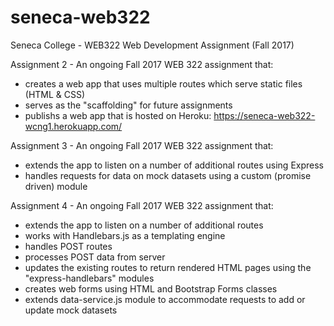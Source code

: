 # seneca-web322
Seneca College - WEB322 Web Development Assignment (Fall 2017)

Assignment 2 - An ongoing Fall 2017 WEB 322 assignment that:
- creates a web app that uses multiple routes which serve static files (HTML & CSS)
- serves as the "scaffolding" for future assignments
- publishs a web app that is hosted on Heroku: https://seneca-web322-wcng1.herokuapp.com/

Assignment 3 - An ongoing Fall 2017 WEB 322 assignment that:
- extends the app to listen on a number of additional routes using Express
- handles requests for data on mock datasets using a custom (promise driven) module

Assignment 4 - An ongoing Fall 2017 WEB 322 assignment that:
- extends the app to listen on a number of additional routes
- works with Handlebars.js as a templating engine
- handles POST routes
- processes POST data from server
- updates the existing routes to return rendered HTML pages using the "express-handlebars" modules
- creates web forms using HTML and Bootstrap Forms classes
- extends data-service.js module to accommodate requests to add or update mock datasets
